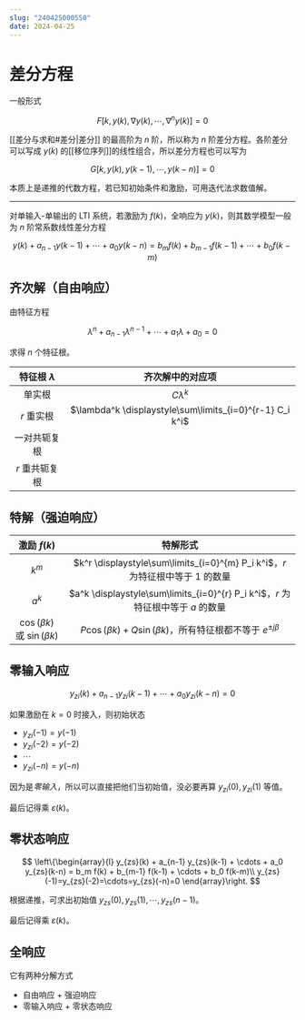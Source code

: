 ```yaml
---
slug: "240425000550"
date: 2024-04-25
---
```


# 差分方程

一般形式

$$
F[k, y(k), \nabla y(k), \cdots, \nabla^n y(k)] = 0
$$

[[差分与求和#差分|差分]] 的最高阶为 $n$ 阶，所以称为 $n$ 阶差分方程。各阶差分可以写成 $y(k)$ 的[[移位序列]]的线性组合，所以差分方程也可以写为

$$
G[k, y(k), y(k-1), \cdots, y(k-n)] = 0
$$

本质上是递推的代数方程，若已知初始条件和激励，可用迭代法求数值解。

---

对单输入-单输出的 LTI 系统，若激励为 $f(k)$，全响应为 $y(k)$，则其数学模型一般为 $n$ 阶常系数线性差分方程

$$
y(k) + a_{n-1} y(k-1) + \cdots + a_0 y(k-n) = b_m f(k) + b_{m-1} f(k-1) + \cdots + b_0 f(k-m)
$$

## 齐次解（自由响应）

由特征方程

$$
\lambda^n + a_{n-1} \lambda^{n-1} + \cdots + a_1 \lambda + a_0 = 0
$$

求得 $n$ 个特征根。

|特征根 $\lambda$|齐次解中的对应项|
|:-:|:-:|
|单实根|$C\lambda^k$|
|$r$ 重实根|$\lambda^k \displaystyle\sum\limits_{i=0}^{r-1} C_i k^i$|
|一对共轭复根||
|$r$ 重共轭复根||

## 特解（强迫响应）

|激励 $f(k)$|特解形式|
|:-:|:-:|
|$k^m$|$k^r \displaystyle\sum\limits_{i=0}^{m} P_i k^i$，$r$ 为特征根中等于 $1$ 的数量|
|$a^k$|$a^k \displaystyle\sum\limits_{i=0}^{r} P_i k^i$，$r$ 为特征根中等于 $a$ 的数量|
|$\cos(\beta k)$ 或 $\sin(\beta k)$|$P\cos(\beta k) + Q\sin(\beta k)$，所有特征根都不等于 $e^{\pm j\beta}$|

## 零输入响应

$$
y_{zi}(k) + a_{n-1} y_{zi}(k-1) + \cdots + a_0 y_{zi}(k-n) = 0
$$

如果激励在 $k=0$ 时接入，则初始状态

- $y_{zi}(-1)=y(-1)$
- $y_{zi}(-2)=y(-2)$
- $\cdots$
- $y_{zi}(-n)=y(-n)$

因为是*零输入*，所以可以直接把他们当初始值，没必要再算 $y_{zi}(0), y_{zi}(1)$ 等值。

最后记得乘 $\varepsilon(k)$。

## 零状态响应

$$
\left\{\begin{array}{l}
y_{zs}(k) + a_{n-1} y_{zs}(k-1) + \cdots + a_0 y_{zs}(k-n) = b_m f(k) + b_{m-1} f(k-1) + \cdots + b_0 f(k-m)\\
y_{zs}(-1)=y_{zs}(-2)=\cdots=y_{zs}(-n)=0
\end{array}\right.
$$

根据递推，可求出初始值 $y_{zs}(0),y_{zs}(1),\cdots,y_{zs}(n-1)$。

最后记得乘 $\varepsilon(k)$。

## 全响应

它有两种分解方式

- 自由响应 + 强迫响应
- 零输入响应 + 零状态响应
